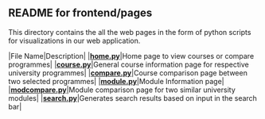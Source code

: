 ## **README for frontend/pages**

This directory contains the all the web pages in the form of python scripts for visualizations in our web application.

|File Name|Description|
|[**home.py**](home.py)|Home page to view courses or compare programmes|
|[**course.py**](course.py)|General course information page for respective university programmes|
|[**compare.py**](compare.py)|Course comparison page between two selected programmes|
|[**module.py**](module.py)|Module Information page|
|[**modcompare.py**](modcompare.py)|Module comparison page for two similar university modules|
|[**search.py**](search.py)|Generates search results based on input in the search bar|